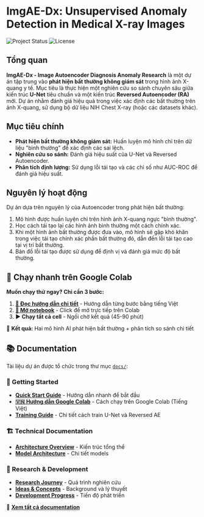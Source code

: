 # ImgAE-Dx: Unsupervised Anomaly Detection in Medical X-ray Images

![Project Status](https://img.shields.io/badge/status-MVP%20Foundation%20Complete-brightgreen)
![License](https://img.shields.io/badge/license-MIT-blue.svg)

## Tổng quan

**ImgAE-Dx - Image Autoencoder Diagnosis Anomaly Research** là một dự án tập trung vào **phát hiện bất thường không giám sát** trong hình ảnh X-quang y tế. Mục tiêu là thực hiện một nghiên cứu so sánh chuyên sâu giữa kiến trúc **U-Net** tiêu chuẩn và một kiến trúc **Reversed Autoencoder (RA)** mới. Dự án nhằm đánh giá hiệu quả trong việc xác định các bất thường trên ảnh X-quang, sử dụng bộ dữ liệu NIH Chest X-ray (hoặc các datasets khác).

## Mục tiêu chính

* **Phát hiện bất thường không giám sát:** Huấn luyện mô hình chỉ trên dữ liệu "bình thường" để xác định các sai lệch.
* **Nghiên cứu so sánh:** Đánh giá hiệu suất của U-Net và Reversed Autoencoder.
* **Phân tích định lượng:** Sử dụng lỗi tái tạo và các chỉ số như AUC-ROC để đánh giá hiệu suất.

## Nguyên lý hoạt động

Dự án dựa trên nguyên lý của Autoencoder trong phát hiện bất thường:

1. Mô hình được huấn luyện chỉ trên hình ảnh X-quang ngực "bình thường".
2. Học cách tái tạo lại các hình ảnh bình thường một cách chính xác.
3. Khi một hình ảnh bất thường được đưa vào, mô hình sẽ gặp khó khăn trong việc tái tạo chính xác phần bất thường đó, dẫn đến lỗi tái tạo cao tại vị trí bất thường.
4. Bản đồ lỗi tái tạo được sử dụng để định vị và đánh giá mức độ bất thường.

## 🚀 Chạy nhanh trên Google Colab

**Muốn chạy thử ngay? Chỉ cần 3 bước:**

1. **[📖 Đọc hướng dẫn chi tiết](docs/guides/GOOGLE_COLAB_VI.md)** - Hướng dẫn từng bước bằng tiếng Việt
2. **[📓 Mở notebook](https://colab.research.google.com/github/kinhluan/ImgAE-Dx/blob/main/notebooks/T4_GPU_Training_Colab.ipynb)** - Click để mở trực tiếp trên Colab  
3. **▶️ Chạy tất cả cell** - Ngồi chờ kết quả (45-90 phút)

🎯 **Kết quả:** Hai mô hình AI phát hiện bất thường + phân tích so sánh chi tiết

## 📚 Documentation

Tài liệu dự án được tổ chức trong thư mục [`docs/`](docs/):

### 🚀 Getting Started

- **[Quick Start Guide](docs/guides/QUICK_START.md)** - Hướng dẫn nhanh để bắt đầu
- **[🇻🇳 Hướng dẫn Google Colab](docs/guides/GOOGLE_COLAB_VI.md)** - Cách chạy trên Google Colab (Tiếng Việt)
- **[Training Guide](docs/guides/TRAINING_GUIDE.md)** - Chi tiết cách train U-Net và Reversed AE

### 🏗️ Technical Documentation  

- **[Architecture Overview](docs/architecture/ARCHITECTURE.md)** - Kiến trúc tổng thể
- **[Model Architecture](docs/architecture/IMG_AE_DX_ARCHITECTURE.md)** - Chi tiết models

### 🔬 Research & Development

- **[Research Journey](docs/research/PROJECT_JOURNEY.md)** - Quá trình nghiên cứu
- **[Ideas & Concepts](docs/research/IDEA.md)** - Background và lý thuyết
- **[Development Progress](docs/development/PROJECT_COMPLETION.md)** - Tiến độ phát triển

📖 **[Xem tất cả documentation](docs/README.md)**
